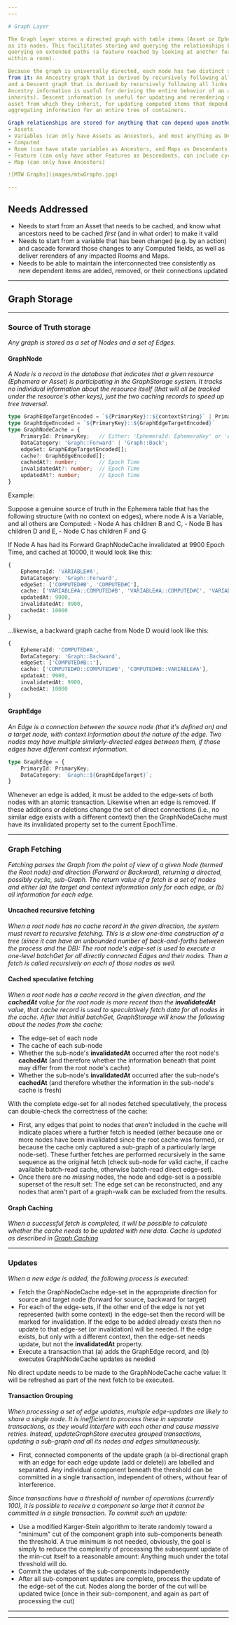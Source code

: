 ```yaml
---
---

# Graph Layer

The Graph layer stores a directed graph with table items (Asset or Ephemera, respectively)
as its nodes. This facilitates storing and querying the relationships between items, and (especially)
querying on extended paths (a feature reached by looking at another feature which is in turn visible
within a room).

Because the graph is universally directed, each node has two distinct sub-graphs that can be derived
from it: An Ancestry graph that is derived by recursively following all links in the direction From-To,
and a Descent graph that is derived by recursively following all links in the reverse direction To-From.
Ancestry information is useful for deriving the entire behavior of an asset (including everything it
inherits). Descent information is useful for updating and rerendering assets in response to a change in an
asset from which they inherit, for updating computed items that depend upon variable values, and for
aggregating information for an entire tree of containers.

Graph relationships are stored for anything that can depend upon another item, or be depended upon in turn:
- Assets
- Variables (can only have Assets as Ancestors, and most anything as Descendants)
- Computed
- Room (can have state variables as Ancestors, and Maps as Descendants)
- Feature (can only have other Features as Descendants, can include cyclic loops)
- Map (can only have Ancestors)

![MTW Graphs](images/mtwGraphs.jpg)

---
```


## Needs Addressed

- Needs to start from an Asset that needs to be cached, and know what ancestors need to be cached
*first* (and in what order) to make it valid
- Needs to start from a variable that has been changed (e.g. by an action) and cascade forward
those changes to any Computed fields, as well as deliver rerenders of any impacted Rooms and Maps.
- Needs to be able to maintain the interconnected tree consistently as new dependent items are
added, removed, or their connections updated

---

## Graph Storage

---

### Source of Truth storage

*Any graph is stored as a set of Nodes and a set of Edges.*

#### GraphNode

*A Node is a record in the database that indicates that a given resource (Ephemera or Asset) is*
*participating in the GraphStorage system. It tracks no individual information about the resource*
*itself (that will all be tracked under the resource's other keys), just the two caching records*
*to speed up tree traversal.*

```ts
type GraphEdgeTargetEncoded = `${PrimaryKey}::${contextString}` | PrimaryKey
type GraphEdgeEncoded = `${PrimaryKey}::${GraphEdgeTargetEncoded}`
type GraphNodeCache = {
    PrimaryId: PrimaryKey;   // Either: 'EphemeraId: EphemeraKey' or 'AssetId: AssetKey' as needed
    DataCategory: 'Graph::Forward' | 'Graph::Back';
    edgeSet: GraphEdgeTargetEncoded[];
    cache?: GraphEdgeEncoded[];
    cachedAt?: number;       // Epoch Time
    invalidatedAt?: number;  // Epoch Time
    updatedAt?: number;      // Epoch Time
}
```

Example:

Suppose a genuine source of truth in the Ephemera table that has the following structure (with no context on edges),
where node A is a Variable, and all others are Computed:
    - Node A has children B and C,
    - Node B has children D and E,
    - Node C has children F and G

If Node A has had its Forward GraphNodeCache invalidated at 9900 Epoch Time, and cached at 10000, it
would look like this:

```ts
{
    EphemeraId: 'VARIABLE#A',
    DataCategory: 'Graph::Forward',
    edgeSet: ['COMPUTED#B', 'COMPUTED#C'],
    cache: ['VARIABLE#A::COMPUTED#B', 'VARIABLE#A::COMPUTED#C', 'VARIABLE#B::COMPUTED#D', 'VARIABLE#B::COMPUTED#E', 'VARIABLE#C::COMPUTED#F', 'VARIABLE#C::COMPUTED#G'],
    updatedAt: 9900,
    invalidatedAt: 9900,
    cachedAt: 10000
}
```

...likewise, a backward graph cache from Node D would look like this:

```ts
{
    EphemeraId: 'COMPUTED#A',
    DataCategory: 'Graph::Backward',
    edgeSet: ['COMPUTED#B::'],
    cache: ['COMPUTED#D::COMPUTED#B', 'COMPUTED#B::VARIABLE#A'],
    updateAt: 9900,
    invalidatedAt: 9900,
    cachedAt: 10000
}
```

#### GraphEdge

*An Edge is a connection between the source node (that it's defined on) and a target node, with*
*context information about the nature of the edge. Two nodes may have multiple similarly-directed*
*edges between them, if those edges have different context information.*

```ts
type GraphEdge = {
    PrimaryId: PrimaryKey;
    DataCategory: `Graph::${GraphEdgeTarget}`;
}
```

Whenever an edge is added, it must be added to the edge-sets of both nodes with an atomic transaction.
Likewise when an edge is removed. If these additions or deletions change the set of direct connections
(i.e., no similar edge exists with a different context) then the GraphNodeCache must have its invalidated
property set to the current EpochTime.

---

### Graph Fetching

*Fetching parses the Graph from the point of view of a given Node (termed the Root node) and direction (Forward or Backward),*
*returning a directed, possibly cyclic, sub-Graph. The return value of a fetch is a set of nodes and either*
*(a) the target and context information only for each edge, or (b) all information for each edge.*

#### Uncached recursive fetching

*When a root node has no cache record in the given direction, the system must revert*
*to recursive fetching. This is a slow one-time construction of a tree (since it can have an unbounded*
*number of back-and-forths between the process and the DB): The root node's edge-set is used to*
*execute a one-level batchGet for all directly connected Edges and their nodes. Then a fetch is called*
*recursively on each of those nodes as well.*

#### Cached speculative fetching

*When a root node has a cache record in the given direction, and the **cachedAt** value for the root node*
*is more recent than the **invalidatedAt** value, that cache record is used to speculatively fetch data*
*for all nodes in the cache. After that initial batchGet, GraphStorage will know the following*
*about the nodes from the cache:*

* The edge-set of each node
* The cache of each sub-node
* Whether the sub-node's **invalidatedAt** occurred after the root node's **cachedAt** (and therefore whether
the information beneath that point may differ from the root node's cache)
* Whether the sub-node's **invalidatedAt** occurred after the sub-node's **cachedAt** (and therefore whether
the information in the sub-node's cache is fresh)

With the complete edge-set for all nodes fetched speculatively, the process can double-check the correctness
of the cache:

* First, any edges that point to nodes that *aren't* included in the cache will indicate places where a
further fetch is needed (either because one or more nodes have been invalidated since the root cache was formed,
or because the cache only captured a sub-graph of a particularly large node-set). These further fetches are
performed recursively in the same sequence as the original fetch (check sub-node for valid cache, if cache
available batch-read cache, otherwise batch-read direct edge-set).
* Once there are no *missing* nodes, the node and edge-set is a possible superset of the result set:  The edge
set can be reconstructed, and any nodes that aren't part of a graph-walk can be excluded from the results.

#### Graph Caching

*When a successful fetch is completed, it will be possible to calculate whether the cache needs to be*
*updated with new data. Cache is updated as described in [Graph Caching](./README.caching.md)*

---

### Updates

*When a new edge is added, the following process is executed:*

* Fetch the GraphNodeCache edge-set in the appropriate direction for source and target node (forward for source, backward
for target)
* For each of the edge-sets, if the other end of the edge is not yet represented (with some context) in the edge-set then
the record will be marked for invalidation. If the edge to be added already exists then no update to that edge-set (or
invalidation) will be needed. If the edge exists, but only with a different context, then the edge-set needs update,
but not the **invalidatedAt** property.
* Execute a transaction that (a) adds the GraphEdge record, and (b) executes GraphNodeCache updates as needed

No direct update needs to be made to the GraphNodeCache cache value: It will be refreshed as part of the next fetch
to be executed.

#### Transaction Grouping

*When processing a set of edge updates, multiple edge-updates are likely to share a single node. It is inefficient to*
*process these in separate transactions, as they would interfere with each other and cause massive retries. Instead,*
*updateGraphStore executes grouped transactions, updating a sub-graph and all its nodes and edges simultaneously.*

* First, connected components of the update graph (a bi-directional graph with an edge for each edge update (add or
delete)) are labelled and separated. Any individual component beneath the threshold can be committed in a single
transaction, independent of others, without fear of interference.

*Since transactions have a threshold of number of operations (currently 100), it is possible to receive a component*
*so large that it cannot be committed in a single transaction. To commit such an update:*

* Use a modified Karger-Stein algorithm to iterate randomly toward a "minimum" cut of the component graph into sub-components
beneath the threshold. A true minimum is not needed, obviously, the goal is simply to reduce the complexity of processing
the subsequent update of the min-cut itself to a reasonable amount: Anything much under the total threshold will do.
* Commit the updates of the sub-components independently
* After all sub-component updates are complete, process the update of the edge-set of the cut. Nodes along the border of
the cut will be updated twice (once in their sub-component, and again as part of processing the cut)

---
---